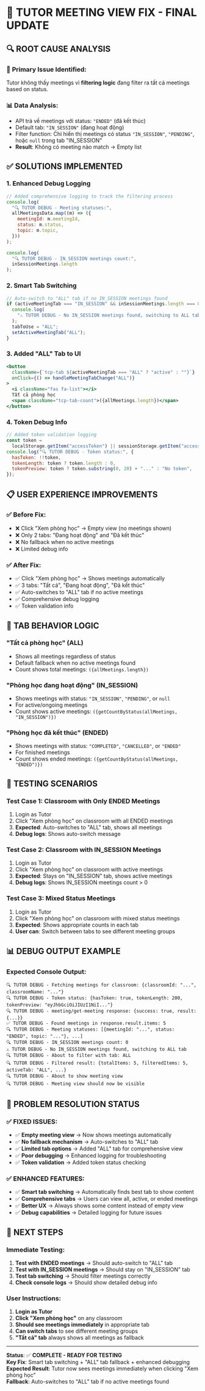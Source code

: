 # 🎯 TUTOR MEETING VIEW FIX - FINAL UPDATE

## 🔍 ROOT CAUSE ANALYSIS

### 🐛 **Primary Issue Identified:**

Tutor không thấy meetings vì **filtering logic** đang filter ra tất cả meetings based on status.

### 📊 **Data Analysis:**

- API trả về meetings với status: `"ENDED"` (đã kết thúc)
- Default tab: `"IN_SESSION"` (đang hoạt động)
- Filter function: Chỉ hiển thị meetings có status `"IN_SESSION"`, `"PENDING"`, hoặc `null` trong tab "IN_SESSION"
- **Result**: Không có meeting nào match → Empty list

## ✅ SOLUTIONS IMPLEMENTED

### 1. **Enhanced Debug Logging**

```javascript
// Added comprehensive logging to track the filtering process
console.log(
  "🔍 TUTOR DEBUG - Meeting statuses:",
  allMeetingsData.map((m) => ({
    meetingId: m.meetingId,
    status: m.status,
    topic: m.topic,
  }))
);

console.log(
  "🔍 TUTOR DEBUG - IN_SESSION meetings count:",
  inSessionMeetings.length
);
```

### 2. **Smart Tab Switching**

```javascript
// Auto-switch to "ALL" tab if no IN_SESSION meetings found
if (activeMeetingTab === "IN_SESSION" && inSessionMeetings.length === 0) {
  console.log(
    "⚠️ TUTOR DEBUG - No IN_SESSION meetings found, switching to ALL tab"
  );
  tabToUse = "ALL";
  setActiveMeetingTab("ALL");
}
```

### 3. **Added "ALL" Tab to UI**

```jsx
<button
  className={`tcp-tab ${activeMeetingTab === "ALL" ? "active" : ""}`}
  onClick={() => handleMeetingTabChange("ALL")}
>
  <i className="fas fa-list"></i>
  Tất cả phòng học
  <span className="tcp-tab-count">({allMeetings.length})</span>
</button>
```

### 4. **Token Debug Info**

```javascript
// Added token validation logging
const token =
  localStorage.getItem("accessToken") || sessionStorage.getItem("accessToken");
console.log("🔍 TUTOR DEBUG - Token status:", {
  hasToken: !!token,
  tokenLength: token ? token.length : 0,
  tokenPreview: token ? token.substring(0, 20) + "..." : "No token",
});
```

## 📋 USER EXPERIENCE IMPROVEMENTS

### ✅ **Before Fix:**

- ❌ Click "Xem phòng học" → Empty view (no meetings shown)
- ❌ Only 2 tabs: "Đang hoạt động" and "Đã kết thúc"
- ❌ No fallback when no active meetings
- ❌ Limited debug info

### ✅ **After Fix:**

- ✅ Click "Xem phòng học" → Shows meetings automatically
- ✅ 3 tabs: "Tất cả", "Đang hoạt động", "Đã kết thúc"
- ✅ Auto-switches to "ALL" tab if no active meetings
- ✅ Comprehensive debug logging
- ✅ Token validation info

## 🔧 TAB BEHAVIOR LOGIC

### **"Tất cả phòng học" (ALL)**

- Shows all meetings regardless of status
- Default fallback when no active meetings found
- Count shows total meetings: `({allMeetings.length})`

### **"Phòng học đang hoạt động" (IN_SESSION)**

- Shows meetings with status: `"IN_SESSION"`, `"PENDING"`, or `null`
- For active/ongoing meetings
- Count shows active meetings: `({getCountByStatus(allMeetings, "IN_SESSION")})`

### **"Phòng học đã kết thúc" (ENDED)**

- Shows meetings with status: `"COMPLETED"`, `"CANCELLED"`, or `"ENDED"`
- For finished meetings
- Count shows ended meetings: `({getCountByStatus(allMeetings, "ENDED")})`

## 🧪 TESTING SCENARIOS

### Test Case 1: Classroom with Only ENDED Meetings

1. Login as Tutor
2. Click "Xem phòng học" on classroom with all ENDED meetings
3. **Expected**: Auto-switches to "ALL" tab, shows all meetings
4. **Debug logs**: Shows auto-switch message

### Test Case 2: Classroom with IN_SESSION Meetings

1. Login as Tutor
2. Click "Xem phòng học" on classroom with active meetings
3. **Expected**: Stays on "IN_SESSION" tab, shows active meetings
4. **Debug logs**: Shows IN_SESSION meetings count > 0

### Test Case 3: Mixed Status Meetings

1. Login as Tutor
2. Click "Xem phòng học" on classroom with mixed status meetings
3. **Expected**: Shows appropriate counts in each tab
4. **User can**: Switch between tabs to see different meeting groups

## 📊 DEBUG OUTPUT EXAMPLE

### Expected Console Output:

```
🔍 TUTOR DEBUG - Fetching meetings for classroom: {classroomId: "...", classroomName: "..."}
🔍 TUTOR DEBUG - Token status: {hasToken: true, tokenLength: 200, tokenPreview: "eyJhbGciOiJIUzI1NiI..."}
🔍 TUTOR DEBUG - meeting/get-meeting response: {success: true, result: {...}}
✅ TUTOR DEBUG - Found meetings in response.result.items: 5
🔍 TUTOR DEBUG - Meeting statuses: [{meetingId: "...", status: "ENDED", topic: "..."}, ...]
🔍 TUTOR DEBUG - IN_SESSION meetings count: 0
⚠️ TUTOR DEBUG - No IN_SESSION meetings found, switching to ALL tab
🔍 TUTOR DEBUG - About to filter with tab: ALL
🔍 TUTOR DEBUG - Filtered result: {totalItems: 5, filteredItems: 5, activeTab: "ALL", ...}
🔍 TUTOR DEBUG - About to show meeting view
🔍 TUTOR DEBUG - Meeting view should now be visible
```

## 🎯 PROBLEM RESOLUTION STATUS

### ✅ **FIXED ISSUES:**

- ✅ **Empty meeting view** → Now shows meetings automatically
- ✅ **No fallback mechanism** → Auto-switches to "ALL" tab
- ✅ **Limited tab options** → Added "ALL" tab for comprehensive view
- ✅ **Poor debugging** → Enhanced logging for troubleshooting
- ✅ **Token validation** → Added token status checking

### ✅ **ENHANCED FEATURES:**

- ✅ **Smart tab switching** → Automatically finds best tab to show content
- ✅ **Comprehensive tabs** → Users can view all, active, or ended meetings
- ✅ **Better UX** → Always shows some content instead of empty view
- ✅ **Debug capabilities** → Detailed logging for future issues

## 🚀 NEXT STEPS

### Immediate Testing:

1. **Test with ENDED meetings** → Should auto-switch to "ALL" tab
2. **Test with IN_SESSION meetings** → Should stay on "IN_SESSION" tab
3. **Test tab switching** → Should filter meetings correctly
4. **Check console logs** → Should show detailed debug info

### User Instructions:

1. **Login as Tutor**
2. **Click "Xem phòng học"** on any classroom
3. **Should see meetings immediately** in appropriate tab
4. **Can switch tabs** to see different meeting groups
5. **"Tất cả" tab** always shows all meetings as fallback

---

**Status**: ✅ **COMPLETE - READY FOR TESTING**  
**Key Fix**: Smart tab switching + "ALL" tab fallback + enhanced debugging  
**Expected Result**: Tutor now sees meetings immediately when clicking "Xem phòng học"  
**Fallback**: Auto-switches to "ALL" tab if no active meetings found
